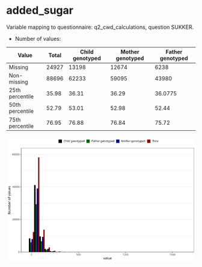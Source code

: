 # added_sugar
Variable mapping to questionnaire: q2_cwd_calculations, question SUKKER.
- Number of values:

| Value | Total | Child genotyped | Mother genotyped | Father genotyped |
| ----- | ----- | --------------- | ---------------- | ---------------- |
| Missing | 24927 | 13198 | 12674 | 6238 |
| Non-missing | 88696 | 62233 | 59095 | 43980 |
| 25th percentile | 35.98 | 36.31 | 36.29 | 36.0775 |
| 50th percentile | 52.79 | 53.01 | 52.98 | 52.44 |
| 75th percentile | 76.95 | 76.88 | 76.84 | 75.72 |



![](added_sugar_n.png)



